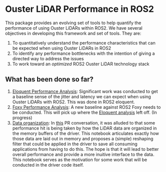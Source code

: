 Ouster LiDAR Performance in ROS2
================================

This package provides an evolving set of tools to help quantify the performance
of using Ouster LiDARs within ROS2. We have several objectives in developing
this framework and set of tools. They are:

1. To quantitatively understand the performance characteristics that can be
   expected when using Ouster LiDARs in ROS2
2. To identify any performance bottlenecks with the intention of giving a
   directed way to address the issues
3. To work toward an *optimized* ROS2 Ouster LiDAR technology stack


What has been done so far?
--------------------------

1. [Eloquent Performance Analysis](./doc/eloquent_perf.md): Significant work
   was conducted to get a baseline sense of the jitter and latency we can
   expect when using Ouster LiDARs with ROS2. This was done in ROS2 eloquent.
2. [Foxy Performance Analysis](): A new baseline against ROS2 Foxy needs to be
   conducted. This will pick up where the [Eloquent
   analysis](./doc/eloquent_perf.md) left off. (In progress)
3. [Data organization](./notebooks/Ouster_Data_Layout.ipynb): In
   [this](https://github.com/SteveMacenski/ros2_ouster_drivers/pull/46) PR
   conversation, it was alluded to that some performance hit is being taken
   by how the LiDAR data are organized in the memory buffers of the
   driver. This notebook articulates exactly how those data are laid out in
   memory and proposes a (simple) reshaping filter that could be applied in
   the driver to save all consuming applications from having to do this. The
   hope is that it will lead to better overall performance and provide a more
   inuitive interface to the data. This notebook serves as the motivation for
   some work that will be conducted in the driver code itself.
